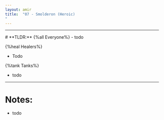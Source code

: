 ```yaml
---
layout: amir
title:  "07 - Smolderon (Heroic)
"
---
```


<hr>
# **TLDR:**
{%all Everyone%}
- todo

{%heal Healers%}
- Todo

{%tank Tanks%}
- todo

<hr>

# Notes:
- todo

    